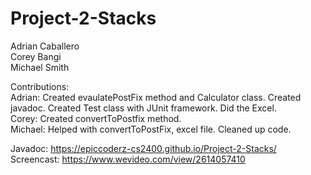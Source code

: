# Project-2-Stacks  
Adrian Caballero     
Corey Bangi   
Michael Smith

Contributions:  
Adrian: Created evaulatePostFix method and Calculator class. Created javadoc. Created Test class with JUnit framework. Did the Excel.      
Corey: Created convertToPostfix method.    
Michael: Helped with convertToPostFix, excel file. Cleaned up code.  

  
Javadoc: https://epiccoderz-cs2400.github.io/Project-2-Stacks/  
Screencast: https://www.wevideo.com/view/2614057410

